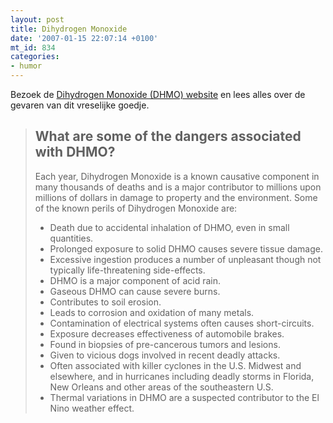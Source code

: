 ```yaml
---
layout: post
title: Dihydrogen Monoxide
date: '2007-01-15 22:07:14 +0100'
mt_id: 834
categories:
- humor
---
```

Bezoek de <a href="http://www.dhmo.org/">Dihydrogen Monoxide (DHMO) website</a> en lees alles over de gevaren van dit vreselijke goedje.

<blockquote><h2>What are some of the dangers associated with DHMO?</h2>

Each year, Dihydrogen Monoxide is a known causative component in many thousands of deaths and is a major contributor to millions upon millions of dollars in damage to property and the environment. Some of the known perils of Dihydrogen Monoxide are:

<ul>
<li>Death due to accidental inhalation of DHMO, even in small quantities.</li>
<li>Prolonged exposure to solid DHMO causes severe tissue damage.</li>
<li>Excessive ingestion produces a number of unpleasant though not typically life-threatening side-effects.</li>
<li>DHMO is a major component of acid rain.</li>
<li>Gaseous DHMO can cause severe burns.</li>
<li>Contributes to soil erosion.</li>
<li>Leads to corrosion and oxidation of many metals.</li>
<li>Contamination of electrical systems often causes short-circuits.</li>
<li>Exposure decreases effectiveness of automobile brakes.</li>
<li>Found in biopsies of pre-cancerous tumors and lesions.</li>
<li>Given to vicious dogs involved in recent deadly attacks.</li>
<li>Often associated with killer cyclones in the U.S. Midwest and elsewhere, and in hurricanes including deadly storms in Florida, New Orleans and other areas of the southeastern U.S.</li>
<li>Thermal variations in DHMO are a suspected contributor to the El Nino weather effect.</li>
</ul></blockquote>
